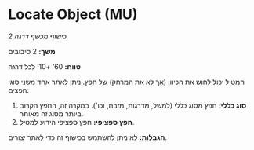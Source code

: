 # Locate Object (MU)

*כישוף מכשף דרגה 2*

**משך:** 2 סיבובים

**טווח:** 60’ +10’ לכל דרגה

המטיל יכול לחוש את הכיוון (אך לא את המרחק) של חפץ. ניתן לאתר אחד משני סוגי חפצים:

1. **סוג כללי:** חפץ מסוג כללי (למשל, מדרגות, מזבח, וכו'). במקרה זה, החפץ הקרוב ביותר מסוג זה מאותר.
2. **חפץ ספציפי:** חפץ ספציפי הידוע למטיל.

**הגבלות:** לא ניתן להשתמש בכישוף זה כדי לאתר יצורים.